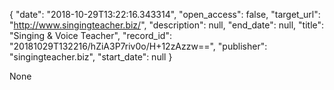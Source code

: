 {
  "date": "2018-10-29T13:22:16.343314", 
  "open_access": false, 
  "target_url": "http://www.singingteacher.biz/", 
  "description": null, 
  "end_date": null, 
  "title": "Singing & Voice Teacher", 
  "record_id": "20181029T132216/hZiA3P7riv0o/H+12zAzzw==", 
  "publisher": "singingteacher.biz", 
  "start_date": null
}

None